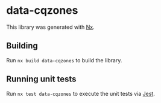 # data-cqzones

This library was generated with [Nx](https://nx.dev).

## Building

Run `nx build data-cqzones` to build the library.

## Running unit tests

Run `nx test data-cqzones` to execute the unit tests via [Jest](https://jestjs.io).
